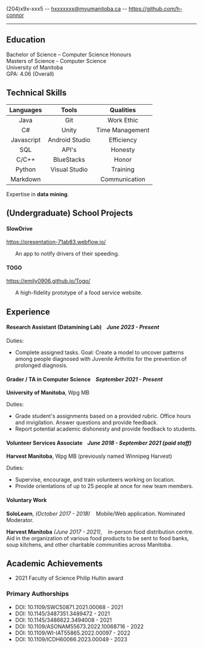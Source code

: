 (204)x9x-xxx5 -- hxxxxxxx@myumanitoba.ca -- https://github.com/h-connor

<hr />

## Education
Bachelor of Science – Computer Science Honours <br />
Masters of Science - Computer Science <br />
University of Manitoba <br />
GPA: 4.06 (Overall) 

## Technical Skills

| Languages        | Tools           | Qualities|
| :-------------: |:-------------:| :----: |
| Java      | Git | Work Ethic |
| C#     | Unity      |   Time Management |
| Javascript | Android Studio     | Efficiency |
| SQL     | API's      |  Honesty |
| C/C++     | BlueStacks      |   Honor
| Python     | Visual Studio      |    Training |
| Markdown     |       |   Communication |

Expertise in **data mining**.

## (Undergraduate) School Projects

#### SlowDrive
https://presentation-71ab83.webflow.io/

&nbsp;&nbsp;&nbsp;&nbsp;&nbsp; 
An app to notify drivers of their speeding.

#### TOGO

https://emily0906.github.io/Togo/

&nbsp;&nbsp;&nbsp;&nbsp;&nbsp; 
A high-fidelity prototype of a food service website.

## Experience

#### **Research Assistant (Datamining Lab)** &nbsp;&nbsp; *June 2023 - Present*

Duties:&nbsp;&nbsp;&nbsp;&nbsp;&nbsp;

* Complete assigned tasks. Goal: Create a model to uncover patterns among people diagnosed with Juvenile Arthritis for the prevention of prolonged diagnosis.

#### **Grader / TA in Computer Science** &nbsp;&nbsp; *September 2021 - Present*

**University of Manitoba**, Wpg MB

Duties: &nbsp;&nbsp;&nbsp;&nbsp;&nbsp;

* Grade student's assignments based on a provided rubric. Office hours and invigilation. Answer questions and provide feedback.
* Report potential academic dishonesty and provide feedback to students.

#### **Volunteer Services Associate** &nbsp;&nbsp; *June 2018 - September 2021 (paid staff)*

**Harvest Manitoba**, Wpg MB (previously named Winnipeg Harvest)

Duties: &nbsp;&nbsp;&nbsp;&nbsp;&nbsp; 

* Supervise, encourage, and train volunteers working on location.
* Provide orientations of up to 25 people at once for new team members.

#### **Voluntary Work** 
**SoloLearn**, *(October 2017 - 2018)* &nbsp;&nbsp; Mobile/Web application. Nominated Moderator.

**Harvest Manitoba** *(June 2017 - 2021)*, &nbsp;&nbsp; in-person food distribution centre. Aid in the organization of various food products to be sent to food banks, soup kitchens, and other charitable communities across Manitoba. 

## Academic Achievements

* 2021 Faculty of Science Philip Hultin award

### Primary Authorships ###

* DOI: 10.1109/SWC50871.2021.00068 - 2021
* DOI: 10.1145/3487351.3489472 - 2021
* DOI: 10.1145/3486622.3494008 - 2021
* DOI: 10.1109/ASONAM55673.2022.10068716 - 2022
* DOI: 10.1109/WI-IAT55865.2022.00097 - 2022
* DOI: 10.1109/ICDH60066.2023.00049 - 2023
